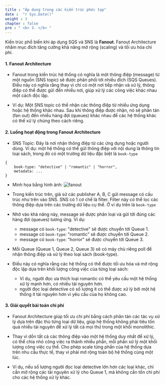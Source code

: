 ```yaml
---
title : "Áp dụng trong các kiến trúc phức tạp"
date :  "r Sys.Date()" 
weight : 3 
chapter : false
pre : " <b> 3. </b> "
---
```


Kiến trúc phổ biến khi áp dụng SQS và SNS là **Fanout**. Fanout Architecture nhằm mục đích tăng cường khả năng mở rộng (scaling) và tối ưu hóa chi phí.

#### 1. Fanout Architecture

- Fanout trong kiến trúc hệ thống có nghĩa là một thông điệp (message) từ một nguồn (SNS topic) sẽ được phân phối tới nhiều đích (SQS Queues). Điều này có nghĩa rằng thay vì chỉ có một nơi tiếp nhận và xử lý, thông điệp có thể được gửi đến nhiều nơi, giúp xử lý các công việc khác nhau một cách độc lập.

-  Ví dụ: Một SNS topic có thể nhận các thông điệp từ nhiều ứng dụng hoặc hệ thống khác nhau. Sau khi thông điệp được nhận, nó sẽ phân tán (fan out) đến nhiều hàng đợi (queues) khác nhau để các hệ thống khác có thể xử lý chúng theo cách riêng.

#### 2. Luồng hoạt động trong Fanout Architecture

- SNS Topic: Đây là nơi nhận thông điệp từ các ứng dụng hoặc người dùng. Ví dụ: một hệ thống có thể gửi thông điệp với nội dung là thông tin loại sách, trong đó có một trường dữ liệu đặc biệt là ```book-type```

```
{
    book-type: "detective" | "romantic" | "horror",
    metadata: ...
}
```

- Minh họa bằng hình ảnh: 
  ![fanout](https://ngxquang.github.io/aws-ws1-sqs-sns/images/3.combine/combine.png)

- Trong kiến trúc trên, giả sử các publisher A, B, C gửi message có cấu trúc như trên vào SNS. SNS có 1 cơ chế là filter. Filter này có thể lọc các thông điệp dựa trên các trường dữ liệu cụ thể. Ở ví dụ trên là ```book-type```

- Nhờ vào khả năng này, message sẽ được phân loại và gửi tới đúng các hàng đợi (queues) tương ứng. Ví dụ:
    - message có ```book-type```: "detective" sẽ được chuyển tới Queue 1.
    - message có ```book-type```: "romantic" sẽ được chuyển tới Queue 2.
    - message có ```book-type```: "horror" sẽ được chuyển tới Queue 3.

- Mỗi Queue (Queue 1, Queue 2, Queue 3) sẽ có máy chủ riêng poll để nhận thông điệp và xử lý theo loại sách (book-type).

- Điều này có nghĩa rằng các hệ thống có thể được tối ưu hóa và mở rộng độc lập dựa trên khối lượng công việc của từng loại sách:
    - Ví dụ, người đọc ưa thích loại romantic có thể yêu cầu một hệ thống xử lý mạnh hơn, có nhiều tài nguyên hơn.
    - người đọc loại detective có số lượng ít có thể được xử lý bởi một hệ thống ít tài nguyên hơn vì yêu cầu của họ không cao.

#### 3. Giải quyết bài toán chi phí

- Fanout Architecture giúp tối ưu chi phí bằng cách phân tán các tác vụ xử lý dựa trên đặc thù từng loại dữ liệu, giúp hệ thống không phải tiêu tốn quá nhiều tài nguyên để xử lý tất cả mọi thứ trong một khối monolithic.

- Thay vì dồn tất cả các thông điệp vào một hệ thống duy nhất để xử lý, có thể chia nhỏ công việc ra thành nhiều phần, mỗi phần xử lý một khối lượng công việc cụ thể. Cho phép scale từng phần của hệ thống dựa trên nhu cầu thực tế, thay vì phải mở rộng toàn bộ hệ thống cùng một lúc.

- Ví dụ, nếu số lượng người đọc loại detective lớn hơn các loại khác, chỉ cần mở rộng các tài nguyên xử lý cho Queue 1, mà không cần tốn chi phí cho các hệ thống xử lý khác.